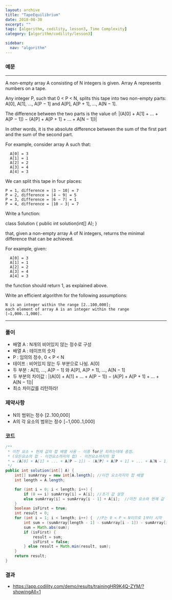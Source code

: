 ```yaml
---
layout: archive
title: "TapeEquilibrium"
date: 2018-08-30
excerpt: ""
tags: [algorithm, codility, lesson3, Time Complexity]
category: [algorithm/codility/lesson3]

sidebar:
  nav: "algorithm"
---
```


### 예문 
* * *
A non-empty array A consisting of N integers is given. Array A represents numbers on a tape.

Any integer P, such that 0 < P < N, splits this tape into two non-empty parts: A[0], A[1], ..., A[P − 1] and A[P], A[P + 1], ..., A[N − 1].

The difference between the two parts is the value of: |(A[0] + A[1] + ... + A[P − 1]) − (A[P] + A[P + 1] + ... + A[N − 1])|

In other words, it is the absolute difference between the sum of the first part and the sum of the second part.

For example, consider array A such that:
```
  A[0] = 3
  A[1] = 1
  A[2] = 2
  A[3] = 4
  A[4] = 3
```
We can split this tape in four places:
```
P = 1, difference = |3 − 10| = 7 
P = 2, difference = |4 − 9| = 5 
P = 3, difference = |6 − 7| = 1 
P = 4, difference = |10 − 3| = 7 
```
Write a function:

class Solution { public int solution(int[] A); }

that, given a non-empty array A of N integers, returns the minimal difference that can be achieved.

For example, given:
```
  A[0] = 3
  A[1] = 1
  A[2] = 2
  A[3] = 4
  A[4] = 3
```
the function should return 1, as explained above.

Write an efficient algorithm for the following assumptions:
```
N is an integer within the range [2..100,000];
each element of array A is an integer within the range [−1,000..1,000].
```
* * *

### 풀이
* 배열 A : N개의 비어있지 않는 정수로 구성
* 배열 A : 테이프의 숫자
* P : 임의의 정수, 0 < P < N
* 테이프 : 비어있지 않는 두 부분으로 나뉨. A[0]
* 두 부분 : A[1], ..., A[P − 1] 와 A[P], A[P + 1], ..., A[N − 1]
* 두 부분의 차이값 : |(A[0] + A[1] + ... + A[P − 1]) − (A[P] + A[P + 1] + ... + A[N − 1])|
* 최소 차이값를 리턴하라!

### 제약사항
* N의 범위는 정수 [2..100,000]
* A의 각 요소의 범위는 정수 [−1,000..1,000]

### 코드
``` java
/** 
 * 이전 요소 + 현재 값의 합 배열 사용 - 이중 for문 피하는데에 중점.
 * (모든요소의 합 - 이전요소까지의 합) - 이전요소까지의 합
 * = (A[0] + A[1] + ... + A[P − 1]) - (A[P] + A[P + 1] + ... + A[N − 1])
 */
public int solution(int[] A) {
	int[] sumArray = new int[A.length]; //이전 요소까지의 합 배열
	int length = A.length;

	for (int i = 0; i < length; i++) {
		if (0 == i) sumArray[i] = A[i]; //초기 값 설정
		else sumArray[i] = sumArray[i - 1] + A[i];  //이전 요소와 현재 값 더함.
	}
	boolean isFirst = true;
	int result = 0;
	for (int i = 1; i < length; i++) {  //P는 0 < P < N이므로 1부터 시작
		int sum = (sumArray[length - 1] - sumArray[i - 1]) - sumArray[i - 1];
		sum = Math.abs(sum);
		if (isFirst) {
			result = sum;
			isFirst = false;
		} else result = Math.min(result, sum);
	}
	return result;
}
```

### 결과
* https://app.codility.com/demo/results/trainingHR9K4Q-ZYM/?showingAll=1